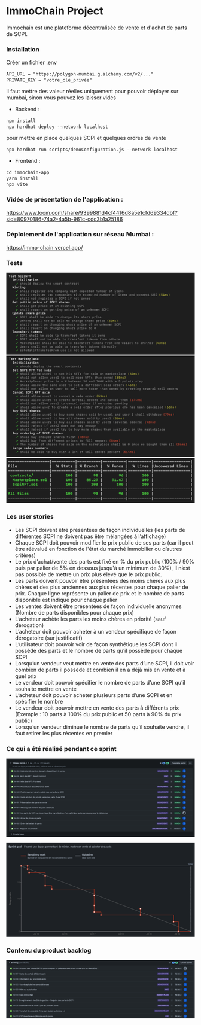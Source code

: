 # ImmoChain  Project

Immochain est une plateforme décentralisée de vente et d'achat de parts de SCPI.

### Installation

Créer un fichier .env
```
API_URL = "https://polygon-mumbai.g.alchemy.com/v2/..."
PRIVATE_KEY = "votre_clé_privée"
```
il faut mettre des valeur réelles uniquement pour pouvoir déployer sur mumbai, sinon vous pouvez les laisser vides

- Backend :
```
npm install
npx hardhat deploy --network localhost
```

pour mettre en place quelques SCPI et quelques ordres de vente
```
npx hardhat run scripts/demoConfiguration.js --network localhost
```

- Frontend :
```
cd immochain-app
yarn install
npx vite
```

### Vidéo de présentation de l'application :
https://www.loom.com/share/9399881d4cf4416d8a5e1cfd69334dbf?sid=80970186-74a2-4a5b-961c-cdc3b1a25186

### Déploiement de l'application sur réseau Mumbai :
https://immo-chain.vercel.app/

### Tests
![](https://github.com/sylverb/ImmoChain/blob/main/images/Tests%20ScpiNFT.png?raw=true)
![](https://github.com/sylverb/ImmoChain/blob/main/images/Tests%20Marketplace.png?raw=true)
![](https://github.com/sylverb/ImmoChain/blob/main/images/Tests%20coverage.png?raw=true)

### Les user stories
- Les SCPI doivent être présentées de façon individuelles (les parts de différentes SCPI ne doivent pas être mélangées à l’affichage)
- Chaque SCPI doit pouvoir modifier le prix public de ses parts (car il peut être réévalué en fonction de l'état du marché immobilier ou d’autres critères)
- Le prix d’achat/vente des parts est fixé en % du prix public (100% / 90% puis par palier de 5% en dessous jusqu'à un minimum de 30%), il n’est pas possible de mettre un prix plus élevé que le prix public.
- Les parts doivent pouvoir être présentées des moins chères aux plus chères et des plus anciennes aux plus récentes pour chaque palier de prix. Chaque ligne représente un palier de prix et le nombre de parts disponible est indiqué pour chaque palier
- Les ventes doivent être présentées de façon individuelle anonymes (Nombre de parts disponibles pour chaque prix)
- L’acheteur achète les parts les moins chères en priorité (sauf dérogation)
- L’acheteur doit pouvoir acheter à un vendeur spécifique de façon dérogatoire (sur justificatif)
- L’utilisateur doit pouvoir voir de façon synthétique les SCPI dont il possède des parts et le nombre de parts qu’il possède pour chaque SCPI
- Lorsqu’un vendeur veut mettre en vente des parts d’une SCPI, il doit voir combien de parts il possède et combien il en a déjà mis en vente et à quel prix
- Le vendeur doit pouvoir spécifier le nombre de parts d’une SCPI qu’il souhaite mettre en vente
- L’acheteur doit pouvoir acheter plusieurs parts d’une SCPI et en spécifier le nombre
- Le vendeur doit pouvoir mettre en vente des parts à différents prix (Exemple : 10 parts à 100% du prix public et 50 parts à 90% du prix public)
- Lorsqu’un vendeur diminue le nombre de parts qu’il souhaite vendre, il faut retirer les plus récentes en premier

### Ce qui a été réalisé pendant ce sprint
![](https://github.com/sylverb/ImmoChain/blob/main/images/Sprint%20Backlog.png?raw=true)

![](https://github.com/sylverb/ImmoChain/blob/main/images/Burndown%20chart%20Sprint%204.png?raw=true)

### Contenu du product backlog
![](https://github.com/sylverb/ImmoChain/blob/main/images/Product%20backlog.png?raw=true)
